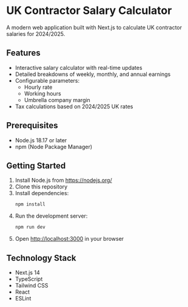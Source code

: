 # UK Contractor Salary Calculator

A modern web application built with Next.js to calculate UK contractor salaries for 2024/2025.

## Features

- Interactive salary calculator with real-time updates
- Detailed breakdowns of weekly, monthly, and annual earnings
- Configurable parameters:
  - Hourly rate
  - Working hours
  - Umbrella company margin
- Tax calculations based on 2024/2025 UK rates

## Prerequisites

- Node.js 18.17 or later
- npm (Node Package Manager)

## Getting Started

1. Install Node.js from https://nodejs.org/
2. Clone this repository
3. Install dependencies:
   ```bash
   npm install
   ```
4. Run the development server:
   ```bash
   npm run dev
   ```
5. Open [http://localhost:3000](http://localhost:3000) in your browser

## Technology Stack

- Next.js 14
- TypeScript
- Tailwind CSS
- React
- ESLint
